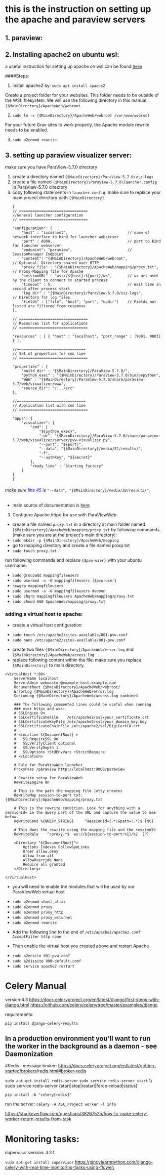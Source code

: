 # this is the instruction on setting up the apache and paraview servers
## 1. paraview:

## 2. Installing apache2 on ubuntu wsl:

a useful instruction for setting up apache on wsl can be found [here](https://learn.getgrav.org/16/webservers-hosting/windows-subsystem-for-linux)

####Steps:
1. install apache2 by: `sudo apt install apache2`

Create a project folder for your websites. This folder needs to be outside of the WSL filesystem. We will use the following directory in this manual: `{$MainDirectory}/ApacheWeb/webroot`.

2. `sudo ln -s {$MainDirectory}/ApacheWeb/webroot /var/www/webroot`

For your future Grav sites to work properly, the Apache module rewrite needs to be enabled.

3. `sudo a2enmod rewrite`

## 3. setting up paraview visualizer server:
make sure you have ParaView-5.7.0 directory
1. create a directory named `{$MainDirectory}/ParaView-5.7.0/viz-logs`
2. create a file named `{$MainDirectory}\ParaView-5.7.0\launcher.config` in ParaView-5.7.0 directory
3. copy following statements in `launcher.config`:
    make sure to replace your main project directory path `{$MainDirectory}`
    ```
    {
    // ===============================
    //General launcher configuration
    // ===============================

    "configuration": {
        "host" : "localhost",                           // name of network interface to bind for launcher webserver
        "port" : 8080,                                  // port to bind for launcher webserver
        "endpoint": "paraview",                         // SessionManager Endpoint
        "content": "{$MainDirectory}/ApacheWeb/webroot",                          // Optional: Directory shared over HTTP
        "proxy_file" : "{$MainDirectory}/ApacheWeb/mapping/proxy.txt",  // Proxy-Mapping file for Apache
        "sessionURL" : "ws://${host}:${port}/ws",       // ws url used by the client to connect to started process
        "timeout" : 5,                                  // Wait time in second after process start
        "log_dir" : "{$MainDirectory}/ParaView-5.7.0/viz-logs",                    // Directory for log files
        "fields" : ["file", "host", "port", "updir"]    // Fields not listed are filtered from response
    },

    // ===============================
    // Resources list for applications
    // ===============================

    "resources" : [ { "host" : "localhost", "port_range" : [9001, 9003] } ],

    //===============================
    // Set of properties for cmd line
    // ===============================

    "properties" : {
        "build_dir" : "{$MainDirectory}/ParaView-5.7.0/",
        "python_exec" : "{$MainDirectory}/ParaView-5.7.0/bin/pvpython",
        "WWW" : "{$MainDirectory}/ParaView-5.7.0/share/paraview-5.7/web/visualizer/www",
        "source_dir": "/.../src"
    },

    //===============================
    // Application list with cmd line
    // ===============================

    "apps": {
        "visualizer": {
            "cmd": [
                "${python_exec}",
                "-dr", "{$MainDirectory}/ParaView-5.7.0/share/paraview-5.7/web/visualizer/server/pvw-visualizer.py",
                "--port", "${port}",
                "--data", "{$MainDirectory}/media/32/results/",
                "-f",
                "--authKey", "${secret}"
            ],
            "ready_line" : "Starting factory"
        }
    }
    }
    ```
###### make sure <span style="color:blue">line 45</span> is `"--data", "{$MainDirectory}/media/32/results/",`
* main source of documentation is [here](https://kitware.github.io/visualizer/docs/apache_front_end.html)

3. Configure Apache httpd for use with ParaViewWeb:
* create a file named  `proxy.txt` in a directory at main folder named `{$MainDirectory}/ApacheWeb/mapping/proxy.txt` by following commands (make sure you are at the project's main directory):
* `sudo mkdir -p {$MainDirectory}/ApacheWeb/mapping`
* go to mapping directory and create a file named proxy.txt
* `sudo touch proxy.txt`

run following commands and replace `{$pvw-user}` with your ubuntu username:

* `sudo groupadd mappingfileusers`
* `sudo usermod -a -G mappingfileusers {$pvw-user}`
* `newgrp mappingfileusers`
* `sudo usermod -a -G mappingfileusers daemon`
* `sudo chgrp mappingfileusers ApacheWeb/mapping/proxy.txt`
* `sudo chmod 660 ApacheWeb/mapping/proxy.txt`

### adding a virtual host to apache:

* create a virtual host configuration:
- `sudo touch /etc/apache2/sites-available/001-pvw.conf`
- `sudo nano /etc/apache2/sites-available/001-pvw.conf`
* create two files `{$MainDirectory}/ApacheWeb/error.log` and `{$MainDirectory}/ApacheWeb/access.log`
* replace following content within the file:
make sure you replace `{$MainDirectory}` to main directory.

```
<VirtualHost *:80>
    ServerName localhost
    ServerAdmin webmaster@example-host.example.com
    DocumentRoot {$MainDirectory}/ApacheWeb/webroot/
    ErrorLog {$MainDirectory}/ApacheWeb/error.log
    CustomLog {$MainDirectory}/ApacheWeb/access.log combined

    ### The following commented lines could be useful when running
    ### over https and wss:
    # SSLEngine On
    # SSLCertificateFile    /etc/apache2/ssl/your_certificate.crt
    # SSLCertificateKeyFile /etc/apache2/ssl/your_domain_key.key
    # SSLCertificateChainFile /etc/apache2/ssl/DigiCertCA.crt
    #
    # <Location ${DocumentRoot} >
    #   SSLRequireSSL On
    #   SSLVerifyClient optional
    #   SSLVerifyDepth 1
    #   SSLOptions +StdEnvVars +StrictRequire
    # </Location>

    # Rule for ParaViewWeb launcher
    ProxyPass /paraview http://localhost:9000/paraview

    # Rewrite setup for ParaViewWeb
    RewriteEngine On

    # This is the path the mapping file Jetty creates
    RewriteMap session-to-port txt:{$MainDirectory}/ApacheWeb/mapping/proxy.txt

    # This is the rewrite condition. Look for anything with a sessionId= in the query part of the URL and capture the value to use below.
    RewriteCond %{QUERY_STRING}     ^sessionId=(.*)&path=(.*)$ [NC]

    # This does the rewrite using the mapping file and the sessionId
    RewriteRule    ^/proxy.*$  ws://${session-to-port:%1}/%2  [P]

    <Directory "${DocumentRoot}">
        Options Indexes FollowSymLinks
        Order allow,deny
        Allow from all
        AllowOverride None
        Require all granted
    </Directory>
    
</VirtualHost>
```
* you will need to enable the modules that will be used by our ParaViewWeb virtual host
- `sudo a2enmod vhost_alias`
- `sudo a2enmod proxy`
- `sudo a2enmod proxy_http`
- `sudo a2enmod proxy_wstunnel`
- `sudo a2enmod rewrite`

* Add the following line to the end of `/etc/apache2/apache2.conf`
`AcceptFilter http none`

* Then enable the virtual host you created above and restart Apache
- `sudo a2ensite 001-pvw.conf`
- `sudo a2dissite 000-default.conf`
- `sudo service apache2 restart`


# Celery Manual
version:4.3
https://docs.celeryproject.org/en/latest/django/first-steps-with-django.html
https://github.com/celery/celery/tree/master/examples/django

requirements:

`pip install django-celery-results`
## In a production environment you’ll want to run the worker in the background as a daemon - see Daemonization 

#Redis : message broker:
https://docs.celeryproject.org/en/latest/getting-started/brokers/redis.html#broker-redis

`sudo apt-get install redis-server`
`sudo service redis-server start`   \\\ sudo service redis-server  {start|stop|restart|force-reload|status}

`pip install -U "celery[redis]"`

run the server: `celery -A ASC_Project worker -l info`

https://stackoverflow.com/questions/38267525/how-to-make-celery-worker-return-results-from-task

# Monitoring tasks:
supervisor version: 3.3.1

`sudo apt-get install supervisor`
https://pinoylearnpython.com/django-celery-with-real-time-monitoring-tasks-using-flower/